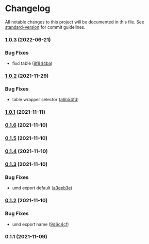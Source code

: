 # Changelog

All notable changes to this project will be documented in this file. See [standard-version](https://github.com/conventional-changelog/standard-version) for commit guidelines.

### [1.0.3](https://github.com/superwf/antd-table-scroll-xaxis-top/compare/v1.0.2...v1.0.3) (2022-06-21)


### Bug Fixes

* fixd table ([8f844ba](https://github.com/superwf/antd-table-scroll-xaxis-top/commit/8f844ba5aa1a728490a85a3200b41965cfdd5f36))

### [1.0.2](https://github.com/superwf/antd-table-scroll-xaxis-top/compare/v1.0.1...v1.0.2) (2021-11-29)


### Bug Fixes

* table wrapper selector ([a6b54fd](https://github.com/superwf/antd-table-scroll-xaxis-top/commit/a6b54fd992328de8eb2e0d61e43f34b0564579d7))

### [1.0.1](https://github.com/superwf/antd-table-scroll-xaxis-top/compare/v0.1.6...v1.0.1) (2021-11-11)

### [0.1.6](https://github.com/superwf/antd-table-scroll-xaxis-top/compare/v0.1.5...v0.1.6) (2021-11-10)

### [0.1.5](https://github.com/superwf/antd-table-scroll-xaxis-top/compare/v0.1.4...v0.1.5) (2021-11-10)

### [0.1.4](https://github.com/superwf/antd-table-scroll-xaxis-top/compare/v0.1.3...v0.1.4) (2021-11-10)

### [0.1.3](https://github.com/superwf/antd-table-scroll-xaxis-top/compare/v0.1.2...v0.1.3) (2021-11-10)


### Bug Fixes

* umd export default ([a3eeb3e](https://github.com/superwf/antd-table-scroll-xaxis-top/commit/a3eeb3ef25c35549659fea68493dddd3fae2d531))

### [0.1.2](https://github.com/superwf/antd-table-scroll-xaxis-top/compare/v0.1.1...v0.1.2) (2021-11-10)


### Bug Fixes

* umd export name ([9d6c4cf](https://github.com/superwf/antd-table-scroll-xaxis-top/commit/9d6c4cffdfea19a0c9f9b3f3bbd5d7019005d6ed))

### 0.1.1 (2021-11-09)
